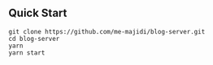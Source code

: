## Quick Start

```
git clone https://github.com/me-majidi/blog-server.git
cd blog-server
yarn
yarn start
```
